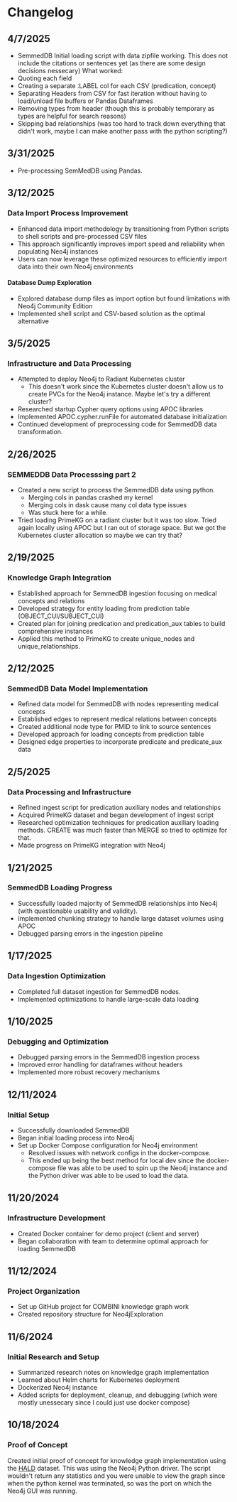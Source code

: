 # Changelog

## 4/7/2025
- SemmedDB Initial loading script with data zipfile working. This does not include the citations or sentences yet (as there are some design decisions nessecary)
What worked:
- Quoting each field
- Creating a separate :LABEL col for each CSV (predication, concept)
- Separating Headers from CSV for fast iteration without having to load/unload file buffers or Pandas Dataframes
- Removing types from header (though this is probably temporary as types are helpful for search reasons)
- Skipping bad relationships (was too hard to track down everything that didn't work, maybe I can make another pass with the python scripting?)

## 3/31/2025
- Pre-processing SemMedDB using Pandas. 

## 3/12/2025

### Data Import Process Improvement
- Enhanced data import methodology by transitioning from Python scripts to shell scripts and pre-processed CSV files
- This approach significantly improves import speed and reliability when populating Neo4j instances
- Users can now leverage these optimized resources to efficiently import data into their own Neo4j environments

#### Database Dump Exploration
- Explored database dump files as import option but found limitations with Neo4j Community Edition
- Implemented shell script and CSV-based solution as the optimal alternative

## 3/5/2025

### Infrastructure and Data Processing
- Attempted to deploy Neo4j to Radiant Kubernetes cluster
    - This doesn't work since the Kubernetes cluster doesn't allow us to create PVCs for the Neo4j instance. Maybe let's try a different cluster?
- Researched startup Cypher query options using APOC libraries
- Implemented APOC.cypher.runFile for automated database initialization
- Continued development of preprocessing code for SemmedDB data transformation. 

## 2/26/2025

### SEMMEDDB Data Processsing part 2
- Created a new script to process the SemmedDB data using python. 
    - Merging cols in pandas crashed my kernel
    - Merging cols in dask cause many col data type issues
    - Was stuck here for a while. 
- Tried loading PrimeKG on a radiant cluster but it was too slow. Tried again locally using APOC but I ran out of storage space. But we got the Kubernetes cluster allocation so maybe we can try that?

## 2/19/2025

### Knowledge Graph Integration
- Established approach for SemmedDB ingestion focusing on medical concepts and relations
- Developed strategy for entity loading from prediction table (OBJECT_CUI/SUBJECT_CUI)
- Created plan for joining predication and predication_aux tables to build comprehensive instances
- Applied this method to PrimeKG to create unique_nodes and unique_relationships. 

## 2/12/2025

### SemmedDB Data Model Implementation
- Refined data model for SemmedDB with nodes representing medical concepts
- Established edges to represent medical relations between concepts
- Created additional node type for PMID to link to source sentences
- Developed approach for loading concepts from prediction table
- Designed edge properties to incorporate predicate and predicate_aux data

## 2/5/2025

### Data Processing and Infrastructure
- Refined ingest script for predication auxiliary nodes and relationships
- Acquired PrimeKG dataset and began development of ingest script
- Researched optimization techniques for predication auxiliary loading methods. CREATE was much faster than MERGE so tried to optimize for that.
- Made progress on PrimeKG integration with Neo4j

## 1/21/2025

### SemmedDB Loading Progress
- Successfully loaded majority of SemmedDB relationships into Neo4j (with questionable usability and validity). 
- Implemented chunking strategy to handle large dataset volumes using APOC
- Debugged parsing errors in the ingestion pipeline

## 1/17/2025

### Data Ingestion Optimization
- Completed full dataset ingestion for SemmedDB nodes.
- Implemented optimizations to handle large-scale data loading

## 1/10/2025

### Debugging and Optimization
- Debugged parsing errors in the SemmedDB ingestion process
- Improved error handling for dataframes without headers
- Implemented more robust recovery mechanisms

## 12/11/2024

### Initial Setup
- Successfully downloaded SemmedDB
- Began initial loading process into Neo4j
- Set up Docker Compose configuration for Neo4j environment
    - Resolved issues with network configs in the docker-compose.
    - This ended up being the best method for local dev since the docker-compose file was able to be used to spin up the Neo4j instance and the Python driver was able to be used to load the data.

## 11/20/2024

### Infrastructure Development
- Created Docker container for demo project (client and server)
- Began collaboration with team to determine optimal approach for loading SemmedDB

## 11/12/2024

### Project Organization
- Set up GitHub project for COMBINI knowledge graph work
- Created repository structure for Neo4jExploration

## 11/6/2024

### Initial Research and Setup
- Summarized research notes on knowledge graph implementation
- Learned about Helm charts for Kubernetes deployment
- Dockerized Neo4j instance
- Added scripts for deployment, cleanup, and debugging (which were mostly unessecary since I could just use docker compose)

## 10/18/2024

### Proof of Concept
Created initial proof of concept for knowledge graph implementation using the [HALD](https://figshare.com/articles/dataset/HALD_a_human_aging_and_longevity_knowledge_graph_for_precision_gerontology_and_geroscience_analyses/22828196) dataset. This was using the Neo4j Python driver. The script wouldn't return any statistics and you were unable to view the graph since when the python kernel was terminated, so was the port on which the Neo4j GUI was running.